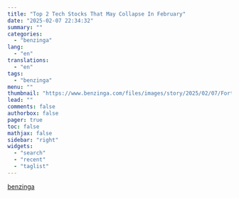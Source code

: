 ```yaml
---
title: "Top 2 Tech Stocks That May Collapse In February"
date: "2025-02-07 22:34:32"
summary: ""
categories:
  - "benzinga"
lang:
  - "en"
translations:
  - "en"
tags:
  - "benzinga"
menu: ""
thumbnail: "https://www.benzinga.com/files/images/story/2025/02/07/Fortinet-Technologies-Logo-Sign-On-The-B.jpeg"
lead: ""
comments: false
authorbox: false
pager: true
toc: false
mathjax: false
sidebar: "right"
widgets:
  - "search"
  - "recent"
  - "taglist"
---
```




[benzinga](https://www.benzinga.com/trading-ideas/short-ideas/25/02/43560694/top-2-tech-stocks-that-may-collapse-in-february)

